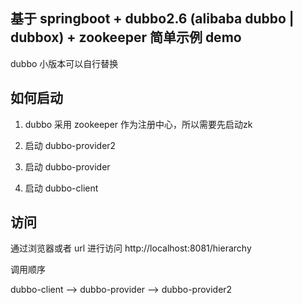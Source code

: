 
## 基于 springboot + dubbo2.6 (alibaba dubbo | dubbox) + zookeeper 简单示例 demo

dubbo 小版本可以自行替换

## 如何启动
1. dubbo 采用 zookeeper 作为注册中心，所以需要先启动zk

2. 启动 dubbo-provider2

3. 启动 dubbo-provider

4. 启动 dubbo-client

## 访问

通过浏览器或者 url 进行访问 http://localhost:8081/hierarchy

调用顺序

dubbo-client -->  dubbo-provider --> dubbo-provider2

